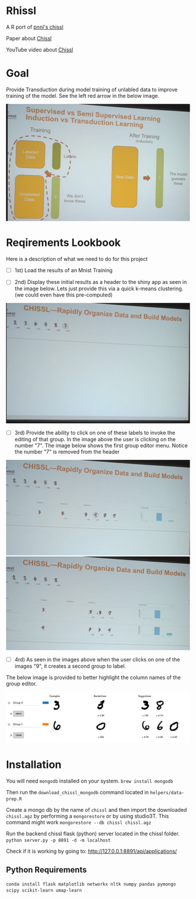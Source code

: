 # Rhissl
A R port of [pnnl's chissl](https://github.com/pnnl/chissl)

Paper about [Chissl](https://dl.acm.org/citation.cfm?id=3302280)

YouTube video about [Chissl](https://youtu.be/VAsFlZGjL5I)


# Goal 
Provide Transduction during model training of unlabled data to improve training of the model. See the left red arrow in the below image.

![Transduction image](Lookbook/Fourth.PNG)

# Reqirements Lookbook
Here is a description of what we need to do for this project

- [ ] 1st) Load the results of an Mnist Training


- [ ] 2nd) Display these initial results as a header to the shiny app as seen in the image below.
Lets just provide this via a quick k-means clustering. (we could even have this pre-computed) 


![mnist header](Lookbook/First.PNG)


- [ ] 3rd) Provide the ability to click on one of these labels to invoke the editing of that group. In the image above the user is clicking on the number "7". The image below shows the first group editor menu. Notice the number "7" is removed from the header


![group editor](Lookbook/Second.PNG)
![second group editor](Lookbook/Fifth.PNG)


- [ ] 4rd) As seen in the images above when the user clicks on one of the images "9", it creates a second group to label. 

The below image is provided to better highlight the column names of the group editor.

![group editor closeup](Lookbook/Third.PNG)


# Installation
You will need `mongodb` installed on your system. 
`brew install mongodb`

Then run the `download_chissl_mongodb` command located in `helpers/data-prep.R`

Create a mongo db by the name of `chissl` and then import the downloaded `chissl.agz` by performing a `mongorestore` or by using studio3T. This command might work `mongorestore --db chissl chissl.agz`

Run the backend chissl flask (python) server located in the chissl folder. `python server.py -p 8891 -d -m localhost`

Check if it is working by going to: http://127.0.0.1:8891/api/applications/



## Python Requirements
`conda install flask matplotlib networkx nltk numpy pandas pymongo scipy scikit-learn umap-learn`
